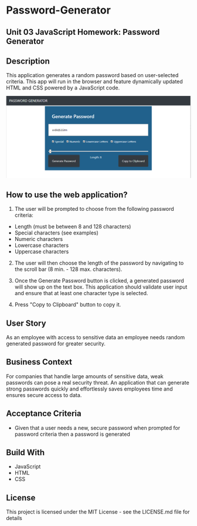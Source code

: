 # Password-Generator

## Unit 03 JavaScript Homework: Password Generator

## Description
This application generates a random password based on user-selected criteria. This app will run in the browser and feature dynamically updated HTML and CSS powered by a JavaScript code.

![](image.PNG)

## How to use the web application?

1. The user will be prompted to choose from the following password criteria:
 * Length (must be between 8 and 128 characters)
 * Special characters (see examples)
 * Numeric characters
 * Lowercase characters
 * Uppercase characters
 
2. The user will then choose the length of the password by navigating to the scroll bar (8 min. - 128 max. characters).

3. Once the Generate Password button is clicked, a generated password will show up on the text box. This application should validate user input and ensure that at least one character type is selected.

4. Press "Copy to Clipboard" button to copy it.


## User Story
As an employee with access to sensitive data
an employee needs random generated password for greater security.

## Business Context
For companies that handle large amounts of sensitive data, weak passwords can pose a real security threat. An application that can generate strong passwords quickly and effortlessly saves employees time and ensures secure access to data.

## Acceptance Criteria
 * Given that a user needs a new, secure password
 when prompted for password criteria
 then a password is generated

## Build With
* JavaScript
* HTML
* CSS

## License
This project is licensed under the MIT License - see the LICENSE.md file for details
